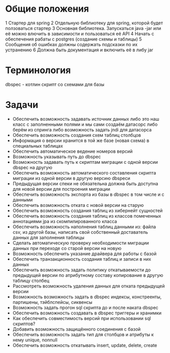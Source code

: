 # Общие положения
1 Стартер для spring
2 Отдельную библиотеку для spring, которой будет ползоваться стартер
3 Основная библиотека. Запускаться java -jar или её можно влючить в зависимости и пользоваться её API
4 Начать с обеспечения рабаты с postgres (создание схемы и таблицы)
5 Сообщения об ошибках должны содержать подсказки по их устранению
6 Должна быть документация и включить её в либу jar

# Терминология
dbspec - котлин скрипт со схемами для базы

# Задачи

* Обеспечить возможность задавать источник данных либо это наш класс с заполненными полями и мы сами создаём датасорс либо берём из спринга либо возможность задать jndi для датасорса
* Обеспечить возможность создания схем таблиц столбцов
* Информация о версии хранится в той же базе (новая схема) в специальных таблицах
* Обеспечить автоматическое ведение номеров версий
* Возможность указывать путь до dbspec
* Возможность задавать путь к скриптам миграции с одной версии dbspec на другую
* Обеспечить возможность автоматического составления скрипта миграции из одной версии в другую версию dbspecи
* Предыдущая версии спеки не обязательна должна быть доступна для новой версии для построения миграции
* Обеспечить возможность экспорта из базы в dbspec в том числе и с данными
* Обеспечить возможность отката с новой версии на старую
* Обеспечить возможность создания таблиц из хибернейт сущностей 
* Обеспечить возможность создания таблиц из классов помеченных аннотациями jpa из скомпилированного класса
* Обеспечить возможность наполнения таблиц данными из: файла csv, из другой базы, написать свой собственный доставатель данных для заполнения таблицы
* Сделать автоматическую проверку необходимости миграции данных при переходе со старой версии на новую
* Возможность обеспечить указание драйвера для работы с базой
* Обеспечить транзакционность создания таблиц и записи в них данных 
* Обеспечить возможность задать политику откатываемости до предыдущей версии по атрибутному составу копирование в другую таблицу столбец
* Рассмотреть возможность удаления данных для отката предыдущей версии
* Возможность возможность задать в dbspec индексы, констреенты, партишены, тэйблспейсы, сиквенсы
* Возможность задать прогон sql скрипта до и после наката dbspec
* Обеспечить возможность создавать в dbspec триггеры и хранимки
* Как обеспечить совместимость версий при использовании sql скриптов? 
* Добавить возможность защищённого соединения с базой
* Обеспечить возможность задать тип для столбцов и атрибуты к нему unique, nonnull
* Обеспечить возможность откатывать insert, update, delete, create